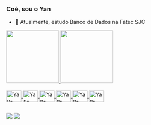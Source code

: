 ### Coé, sou o Yan

- 🔭 Atualmente, estudo Banco de Dados na Fatec SJC

<div>
  <a href="https://github.com/YanYamim">
  <img height= "140em" src="https://github-readme-stats.vercel.app/api?username=YanYamim&show_icons=true&theme=dark&include_all_commits=true&count_private=true"/>
  <img height= "140em" src="https://github-readme-stats.vercel.app/api/top-langs/?username=YanYamim&layout=compact&langs_count=168theme=dark"/>
</div>
<div style="display: inline_block"><br>
  <img align= "center" alt="Yan-Html" height="30" width="40" src="https://cdn.jsdelivr.net/gh/devicons/devicon@latest/icons/html5/html5-original.svg">
  <img align= "center" alt="Yan-Css" height="30" width="40" src="https://cdn.jsdelivr.net/gh/devicons/devicon@latest/icons/css3/css3-original.svg">
  <img align= "center" alt="Yan-Css" height="30" width="40" src="https://cdn.jsdelivr.net/gh/devicons/devicon@latest/icons/javascript/javascript-original.svg">
  <img align= "center" alt="Yan-Css" height="30" width="40" src="https://cdn.jsdelivr.net/gh/devicons/devicon@latest/icons/java/java-original.svg">
  <img align= "center" alt="Yan-Css" height="30" width="40" src="https://cdn.jsdelivr.net/gh/devicons/devicon@latest/icons/mysql/mysql-original.svg">
  <img align= "center" alt="Yan-Css" height="30" width="40" src="https://cdn.jsdelivr.net/gh/devicons/devicon@latest/icons/python/python-original.svg">
</div>

##

<div>
  <a href="https://mail.google.com/mail/u/0/?tab=rm&ogbl#inbox" target="_blank"><img src="https://img.shields.io/badge/Gmail-D14836?style=for-the-badge&logo=gmail&logoColor=white" target="_blank"></a>
  <a href="https://www.linkedin.com/in/yan-yamim-185220278/" target="_blank"><img src="https://img.shields.io/badge/LinkedIn-0077B5?style=for-the-badge&logo=linkedin&logoColor=white" target="_blank"></a>
</div>
